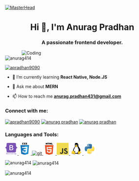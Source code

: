 [![MasterHead](https://www.coderwebdesign.com/assets/admin/uploads/banners/dc1c31b6f9c57632ab4913602736de7f.jpg)](https://anurag.io)
<h1 align="center">Hi 👋, I'm Anurag Pradhan</h1>
<h3 align="center">A passionate frontend developer.</h3>
<img align="right" alt="Coding" width="450" src="https://cdn.dribbble.com/users/1162077/screenshots/3848914/programmer.gif">
<p align="left"> <img src="https://komarev.com/ghpvc/?username=anurag414&label=Profile%20views&color=0e75b6&style=flat" alt="anurag414" /> </p>

<p align="left"> <a href="https://twitter.com/apradhan9090" target="blank"><img src="https://img.shields.io/twitter/follow/apradhan9090?logo=twitter&style=for-the-badge" alt="apradhan9090" /></a> </p>

- 🌱 I’m currently learning **React Native, Node.JS**

- 💬 Ask me about **MERN**

- 📫 How to reach me **anurag.pradhan431@gmail.com**

<h3 align="left">Connect with me:</h3>
<p align="left">
<a href="https://twitter.com/apradhan9090" target="blank"><img align="center" src="https://raw.githubusercontent.com/rahuldkjain/github-profile-readme-generator/master/src/images/icons/Social/twitter.svg" alt="apradhan9090" height="30" width="40" /></a>
<a href="https://linkedin.com/in/anurag pradhan" target="blank"><img align="center" src="https://raw.githubusercontent.com/rahuldkjain/github-profile-readme-generator/master/src/images/icons/Social/linked-in-alt.svg" alt="anurag pradhan" height="30" width="40" /></a>
<a href="https://fb.com/anurag pradhan" target="blank"><img align="center" src="https://raw.githubusercontent.com/rahuldkjain/github-profile-readme-generator/master/src/images/icons/Social/facebook.svg" alt="anurag pradhan" height="30" width="40" /></a>
</p>

<h3 align="left">Languages and Tools:</h3>
<p align="left"> <a href="https://getbootstrap.com" target="_blank" rel="noreferrer"> <img src="https://raw.githubusercontent.com/devicons/devicon/master/icons/bootstrap/bootstrap-plain-wordmark.svg" alt="bootstrap" width="40" height="40"/> </a> <a href="https://www.w3schools.com/css/" target="_blank" rel="noreferrer"> <img src="https://raw.githubusercontent.com/devicons/devicon/master/icons/css3/css3-original-wordmark.svg" alt="css3" width="40" height="40"/> </a> <a href="https://git-scm.com/" target="_blank" rel="noreferrer"> <img src="https://www.vectorlogo.zone/logos/git-scm/git-scm-icon.svg" alt="git" width="40" height="40"/> </a> <a href="https://www.w3.org/html/" target="_blank" rel="noreferrer"> <img src="https://raw.githubusercontent.com/devicons/devicon/master/icons/html5/html5-original-wordmark.svg" alt="html5" width="40" height="40"/> </a> <a href="https://developer.mozilla.org/en-US/docs/Web/JavaScript" target="_blank" rel="noreferrer"> <img src="https://raw.githubusercontent.com/devicons/devicon/master/icons/javascript/javascript-original.svg" alt="javascript" width="40" height="40"/> </a> <a href="https://www.linux.org/" target="_blank" rel="noreferrer"> <img src="https://raw.githubusercontent.com/devicons/devicon/master/icons/linux/linux-original.svg" alt="linux" width="40" height="40"/> </a> <a href="https://www.python.org" target="_blank" rel="noreferrer"> <img src="https://raw.githubusercontent.com/devicons/devicon/master/icons/python/python-original.svg" alt="python" width="40" height="40"/> </a> </p>

<p><img align="left" src="https://github-readme-stats.vercel.app/api/top-langs?username=anurag414&show_icons=true&locale=en&layout=compact" alt="anurag414" /></p>

<p>&nbsp;<img align="center" src="https://github-readme-stats.vercel.app/api?username=anurag414&show_icons=true&locale=en" alt="anurag414" /></p>

<p><img align="center" src="https://github-readme-streak-stats.herokuapp.com/?user=anurag414&" alt="anurag414" /></p>
